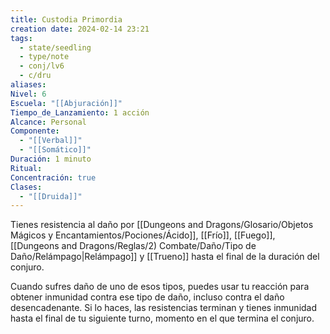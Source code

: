```yaml
---
title: Custodia Primordia
creation date: 2024-02-14 23:21
tags:
  - state/seedling
  - type/note
  - conj/lv6
  - c/dru
aliases: 
Nivel: 6
Escuela: "[[Abjuración]]"
Tiempo_de_Lanzamiento: 1 acción
Alcance: Personal
Componente:
  - "[[Verbal]]"
  - "[[Somático]]"
Duración: 1 minuto
Ritual: 
Concentración: true
Clases:
  - "[[Druida]]"
---
```

Tienes resistencia al daño por [[Dungeons and Dragons/Glosario/Objetos Mágicos y Encantamientos/Pociones/Ácido]], [[Frío]], [[Fuego]], [[Dungeons and Dragons/Reglas/2) Combate/Daño/Tipo de Daño/Relámpago|Relámpago]] y [[Trueno]] hasta el final de la duración del conjuro.

Cuando sufres daño de uno de esos tipos, puedes usar tu reacción para obtener inmunidad contra ese tipo de daño, incluso contra el daño desencadenante. Si lo haces, las resistencias terminan y tienes inmunidad hasta el final de tu siguiente turno, momento en el que termina el conjuro.